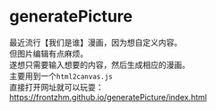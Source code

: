 # generatePicture

最近流行【我们是谁】漫画，因为想自定义内容。  
但图片编辑有点麻烦。  
遂想只需要输入想要的内容，然后生成相应的漫画。  
主要用到一个`html2canvas.js`  
直接打开网址就可以玩耍：  
https://frontzhm.github.io/generatePicture/index.html

